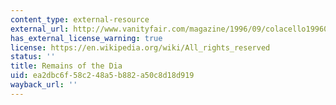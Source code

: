 ```yaml
---
content_type: external-resource
external_url: http://www.vanityfair.com/magazine/1996/09/colacello199609
has_external_license_warning: true
license: https://en.wikipedia.org/wiki/All_rights_reserved
status: ''
title: Remains of the Dia
uid: ea2dbc6f-58c2-48a5-b882-a50c8d18d919
wayback_url: ''
---
```

